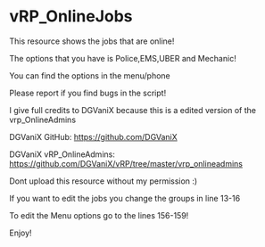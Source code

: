 # vRP_OnlineJobs
This resource shows the jobs that are online!

The options that you have is Police,EMS,UBER and Mechanic!

You can find the options in the menu/phone

Please report if you find bugs in the script! 

I give full credits to DGVaniX because this is a edited version of the vrp_OnlineAdmins

DGVaniX GitHub: https://github.com/DGVaniX

DGVaniX vRP_OnlineAdmins: https://github.com/DGVaniX/vRP/tree/master/vrp_onlineadmins

Dont upload this resource without my permission :)

If you want to edit the jobs you change the groups in line 13-16

To edit the Menu options go to the lines 156-159!

Enjoy!
